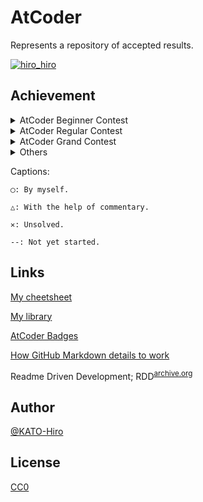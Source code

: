 # AtCoder

Represents a repository of accepted results.

[![hiro_hiro](https://img.shields.io/endpoint?url=https%3A%2F%2Fatcoder-badges.now.sh%2Fapi%2Fatcoder%2Fjson%2Fhiro_hiro)](https://atcoder.jp/users/hiro_hiro)

## Achievement

<details>
<summary>AtCoder Beginner Contest</summary>

|Contest name\Problems|A|B|C|D|
|:--:|:--:|:--:|:--:|:--:|
|AtCoder Beginner Contest 001|◯|◯|△|✕|
|AtCoder Beginner Contest 002|◯|◯|◯|△|
|AtCoder Beginner Contest 003|◯|◯|◯|--|
|AtCoder Beginner Contest 004|◯|◯|--|--|
|AtCoder Beginner Contest 005|◯|◯|◯|--|
|AtCoder Beginner Contest 006|◯|◯|△|--|
|AtCoder Beginner Contest 007|◯|◯|◯|◯|
|AtCoder Beginner Contest 008|◯|◯|--|--|
|AtCoder Beginner Contest 009|◯|◯|--|--|
|AtCoder Beginner Contest 010|◯|◯|◯|--|
|AtCoder Beginner Contest 011|◯|◯|△|--|
|AtCoder Beginner Contest 012|◯|◯|◯|◯|
|AtCoder Beginner Contest 013|◯|◯|--|--|
|AtCoder Beginner Contest 014|◯|◯|◯|--|
|AtCoder Beginner Contest 015|◯|◯|△|△|
|AtCoder Beginner Contest 016|◯|◯|◯|--|
|AtCoder Beginner Contest 017|◯|◯|--|--|
|AtCoder Beginner Contest 018|◯|◯|--|--|
|AtCoder Beginner Contest 019|◯|◯|◯|◯|
|AtCoder Beginner Contest 020|◯|◯|--|--|
|AtCoder Beginner Contest 021|◯|◯|◯|--|
|AtCoder Beginner Contest 022|◯|◯|--|--|
|AtCoder Beginner Contest 023|◯|◯|--|--|
|AtCoder Beginner Contest 024|◯|◯|◯|--|
|AtCoder Beginner Contest 025|◯|◯|△|--|
|AtCoder Beginner Contest 026|◯|◯|△|△|
|AtCoder Beginner Contest 027|◯|△|--|--|
|AtCoder Beginner Contest 028|◯|◯|◯|◯|
|AtCoder Beginner Contest 029|◯|◯|◯|△|
|AtCoder Beginner Contest 030|◯|◯|◯|--|
|AtCoder Beginner Contest 031|◯|◯|△|--|
|AtCoder Beginner Contest 032|△|◯|△|--|
|AtCoder Beginner Contest 033|◯|◯|◯|--|
|AtCoder Beginner Contest 034|◯|◯|◯|--|
|AtCoder Beginner Contest 035|◯|◯|◯|--|
|AtCoder Beginner Contest 036|◯|◯|◯|--|
|AtCoder Beginner Contest 037|◯|◯|◯|--|
|AtCoder Beginner Contest 038|◯|◯|◯|--|
|AtCoder Beginner Contest 039|◯|◯|△|◯|
|AtCoder Beginner Contest 040|◯|◯|△|--|
|AtCoder Beginner Contest 041|◯|◯|◯|--|
|AtCoder Beginner Contest 042|◯|◯|◯|◯|
|AtCoder Beginner Contest 043|◯|◯|△|△|
|AtCoder Beginner Contest 044|◯|◯|--|--|
|AtCoder Beginner Contest 045|◯|◯|◯|--|
|AtCoder Beginner Contest 046|◯|◯|△|◯|
|AtCoder Beginner Contest 047|◯|◯|◯|△|
|AtCoder Beginner Contest 048|◯|△|◯|--|
|AtCoder Beginner Contest 049|◯|◯|△|△|
|AtCoder Beginner Contest 050|◯|◯|△|--|
|AtCoder Beginner Contest 051|◯|◯|◯|△|
|AtCoder Beginner Contest 052|◯|◯|△|◯|
|AtCoder Beginner Contest 053|◯|◯|◯|◯|
|AtCoder Beginner Contest 054|◯|△|△|--|
|AtCoder Beginner Contest 055|◯|◯|△|△|
|AtCoder Beginner Contest 056|◯|◯|◯|--|
|AtCoder Beginner Contest 057|◯|◯|◯|--|
|AtCoder Beginner Contest 058|◯|◯|◯|--|
|AtCoder Beginner Contest 059|◯|◯|△|--|
|AtCoder Beginner Contest 060|◯|◯|◯|△|
|AtCoder Beginner Contest 061|◯|◯|△|--|
|AtCoder Beginner Contest 062|◯|◯|△|--|
|AtCoder Beginner Contest 063|◯|◯|△|△|
|AtCoder Beginner Contest 064|◯|◯|◯|△|
|AtCoder Beginner Contest 065|◯|◯|◯|◯|
|AtCoder Beginner Contest 066|◯|◯|◯|--|
|AtCoder Beginner Contest 067|◯|◯|△|△|
|AtCoder Beginner Contest 068|◯|◯|◯|△|
|AtCoder Beginner Contest 069|◯|◯|◯|◯|
|AtCoder Beginner Contest 070|◯|◯|△|--|
|AtCoder Beginner Contest 071|◯|◯|◯|△|
|AtCoder Beginner Contest 072|◯|◯|◯|△|
|AtCoder Beginner Contest 073|◯|◯|◯|◯|
|AtCoder Beginner Contest 074|◯|◯|△|△|
|AtCoder Beginner Contest 075|◯|◯|△|△|
|AtCoder Beginner Contest 076|◯|◯|◯|--|
|AtCoder Beginner Contest 077|◯|◯|△|--|
|AtCoder Beginner Contest 078|◯|◯|△|△|
|AtCoder Beginner Contest 079|◯|◯|◯|◯|
|AtCoder Beginner Contest 080|◯|◯|△|△|
|AtCoder Beginner Contest 081|◯|◯|◯|△|
|AtCoder Beginner Contest 082|◯|◯|△|--|
|AtCoder Beginner Contest 083|◯|◯|△|--|
|AtCoder Beginner Contest 084|◯|△|△|△|
|AtCoder Beginner Contest 085|◯|◯|◯|△|
|AtCoder Beginner Contest 086|◯|◯|◯|--|
|AtCoder Beginner Contest 087|◯|◯|△|△|
|AtCoder Beginner Contest 088|◯|◯|△|◯|
|AtCoder Beginner Contest 089|◯|◯|△|△|
|AtCoder Beginner Contest 090|◯|◯|◯|△|
|AtCoder Beginner Contest 091|◯|◯|△|--|
|AtCoder Beginner Contest 092|◯|◯|△|△|
|AtCoder Beginner Contest 093|◯|◯|△|--|
|AtCoder Beginner Contest 094|◯|◯|◯|△|
|AtCoder Beginner Contest 095|◯|◯|◯|△|
|AtCoder Beginner Contest 096|◯|◯|◯|△|
|AtCoder Beginner Contest 097|◯|◯|△|◯|
|AtCoder Beginner Contest 098|◯|◯|◯|◯|
|AtCoder Beginner Contest 099|◯|◯|△|◯|
|AtCoder Beginner Contest 100|◯|◯|◯|△|
|AtCoder Beginner Contest 101|◯|◯|◯|--|
|AtCoder Beginner Contest 102|◯|◯|△|--|
|AtCoder Beginner Contest 103|◯|◯|◯|△|
|AtCoder Beginner Contest 104|◯|◯|△|--|
|AtCoder Beginner Contest 105|◯|◯|△|△|
|AtCoder Beginner Contest 106|◯|◯|◯|△|
|AtCoder Beginner Contest 107|◯|◯|◯|--|
|AtCoder Beginner Contest 108|◯|◯|△|--|
|AtCoder Beginner Contest 109|◯|◯|◯|△|
|AtCoder Beginner Contest 110|◯|◯|◯|△|
|AtCoder Beginner Contest 111|◯|◯|△|--|
|AtCoder Beginner Contest 112|◯|◯|△|△|
|AtCoder Beginner Contest 113|◯|◯|◯|--|
|AtCoder Beginner Contest 114|◯|◯|◯|◯|
|AtCoder Beginner Contest 115|◯|◯|◯|△|
|AtCoder Beginner Contest 116|◯|◯|◯|--|
|AtCoder Beginner Contest 117|◯|◯|◯|△|
|AtCoder Beginner Contest 118|◯|◯|◯|--|
|AtCoder Beginner Contest 119|◯|◯|△|△|
|AtCoder Beginner Contest 120|◯|◯|◯|--|
|AtCoder Beginner Contest 121|◯|◯|◯|◯|
|AtCoder Beginner Contest 122|◯|◯|◯|△|
|AtCoder Beginner Contest 123|◯|◯|◯|◯|
|AtCoder Beginner Contest 124|◯|◯|◯|△|
|AtCoder Beginner Contest 125|◯|◯|△|◯|

|Contest name\Problems|A|B|C|D|E|F|
|:--:|:--:|:--:|:--:|:--:|:--:|:--:|
|AtCoder Beginner Contest 126|◯|◯|◯|△|◯|--|
|AtCoder Beginner Contest 127|◯|◯|◯|△|--|--|
|AtCoder Beginner Contest 128|◯|◯|◯|△|--|--|
|AtCoder Beginner Contest 129|◯|◯|△|◯|△|--|
|AtCoder Beginner Contest 130|◯|◯|△|◯|--|--|
|AtCoder Beginner Contest 131|◯|◯|◯|◯|△|--|
|AtCoder Beginner Contest 132|◯|◯|◯|△|--|--|
|AtCoder Beginner Contest 133|◯|◯|△|◯|△|--|
|AtCoder Beginner Contest 134|◯|◯|◯|△|△|--|
|AtCoder Beginner Contest 135|◯|◯|◯|△|--|--|
|AtCoder Beginner Contest 136|◯|◯|◯|△|--|--|
|AtCoder Beginner Contest 137|◯|◯|◯|△|△|--|
|AtCoder Beginner Contest 138|◯|◯|◯|△|△|--|
|AtCoder Beginner Contest 139|◯|◯|◯|◯|-|--|
|AtCoder Beginner Contest 140|◯|◯|◯|△|--|--|
|AtCoder Beginner Contest 141|◯|◯|◯|◯|△|--|
|AtCoder Beginner Contest 142|◯|◯|◯|◯|△|--|
|AtCoder Beginner Contest 143|◯|◯|◯|△|--|--|
|AtCoder Beginner Contest 144|◯|◯|◯|◯|△|--|
|AtCoder Beginner Contest 145|◯|◯|◯|◯|△|--|
|AtCoder Beginner Contest 146|◯|◯|◯|△|--|◯|
|AtCoder Beginner Contest 147|◯|◯|△|△|--|--|
|AtCoder Beginner Contest 148|◯|◯|◯|◯|◯|△|
|AtCoder Beginner Contest 149|--|◯|◯|◯|--|--|
|AtCoder Beginner Contest 150|◯|◯|◯|△|--|--|
|AtCoder Beginner Contest 151|◯|◯|◯|△|△|--|
|AtCoder Beginner Contest 152|◯|◯|◯|△|△|--|
|AtCoder Beginner Contest 153|◯|◯|◯|◯|--|△|
|AtCoder Beginner Contest 154|◯|◯|◯|◯|△|--|
|AtCoder Beginner Contest 155|◯|◯|◯|--|◯|--|
|AtCoder Beginner Contest 156|◯|◯|◯|△|△|--|
|AtCoder Beginner Contest 157|◯|◯|△|◯|△|--|
|AtCoder Beginner Contest 158|◯|◯|◯|◯|--|--|
|AtCoder Beginner Contest 159|◯|◯|◯|◯|△|--|
|AtCoder Beginner Contest 160|◯|◯|◯|△|◯|--|
|AtCoder Beginner Contest 161|◯|◯|◯|◯|--|--|
|AtCoder Beginner Contest 162|◯|◯|◯|△|△|--|
|AtCoder Beginner Contest 163|◯|◯|◯|◯|△|--|
|AtCoder Beginner Contest 164|◯|◯|◯|△|--|--|
|AtCoder Beginner Contest 165|◯|◯|△|◯|--|--|
|AtCoder Beginner Contest 166|◯|◯|◯|△|△|--|
|AtCoder Beginner Contest 167|◯|◯|◯|△|△|--|
|AtCoder Beginner Contest 168|◯|◯|△|◯|--|--|
|AtCoder Beginner Contest 169|◯|◯|◯|◯|◯|--|
|AtCoder Beginner Contest 170|◯|◯|◯|◯|△|--|
|AtCoder Beginner Contest 171|◯|◯|◯|◯|◯|--|
|AtCoder Beginner Contest 172|◯|◯|△|△|--|--|
|AtCoder Beginner Contest 173|◯|◯|◯|◯|--|--|
|AtCoder Beginner Contest 174|◯|◯|△|◯|△|--|
|AtCoder Beginner Contest 175|◯|◯|△|△|△|--|
|AtCoder Beginner Contest 176|◯|◯|◯|△|△|--|
|AtCoder Beginner Contest 177|◯|◯|◯|◯|△|--|
|AtCoder Beginner Contest 178|◯|◯|△|△|◯|--|
|AtCoder Beginner Contest 179|◯|◯|◯|△|◯|--|
|AtCoder Beginner Contest 180|◯|◯|◯|△|◯|--|
|AtCoder Beginner Contest 181|◯|◯|◯|◯|◯|--|
|AtCoder Beginner Contest 182|◯|◯|◯|△|◯|--|
|AtCoder Beginner Contest 183|◯|◯|◯|◯|△|△|
|AtCoder Beginner Contest 184|◯|◯|△|△|△|△|
|AtCoder Beginner Contest 185|◯|◯|◯|◯|△|△|
|AtCoder Beginner Contest 186|◯|◯|◯|◯|△|--|
|AtCoder Beginner Contest 187|◯|◯|◯|△|△|--|
|AtCoder Beginner Contest 188|◯|◯|◯|△|△|--|
|AtCoder Beginner Contest 189|◯|◯|△|△|△|--|
|AtCoder Beginner Contest 190|◯|◯|◯|△|--|--|
|AtCoder Beginner Contest 191|◯|◯|△|--|△|--|
|AtCoder Beginner Contest 192|◯|◯|◯|△|△|--|
|AtCoder Beginner Contest 193|◯|◯|◯|◯|--|--|
|AtCoder Beginner Contest 194|◯|◯|◯|◯|△|--|
|AtCoder Beginner Contest 195|◯|◯|◯|△|--|--|
|AtCoder Beginner Contest 196|◯|◯|◯|△|--|--|
|AtCoder Beginner Contest 197|◯|◯|△|△|△|--|
|AtCoder Beginner Contest 198|◯|◯|△|△|△|--|
|AtCoder Beginner Contest 199|◯|◯|◯|--|--|--|
|AtCoder Beginner Contest 200|◯|◯|◯|△|--|--|
|AtCoder Beginner Contest 201|◯|◯|◯|△|--|--|
|AtCoder Beginner Contest 202|◯|◯|◯|△|--|--|
|AtCoder Beginner Contest 203|◯|◯|◯|--|--|--|
|AtCoder Beginner Contest 204|◯|◯|◯|△|--|--|
|AtCoder Beginner Contest 205|◯|◯|◯|△|--|--|
|AtCoder Beginner Contest 206|◯|◯|◯|△|--|--|
|AtCoder Beginner Contest 207|◯|◯|◯|--|--|--|
|AtCoder Beginner Contest 208|◯|◯|◯|△|--|--|
|AtCoder Beginner Contest 209|◯|◯|◯|◯|--|--|
|AtCoder Beginner Contest 210|◯|◯|◯|△|--|--|
|AtCoder Beginner Contest 211|◯|◯|◯|--|--|--|

|Contest name\Problems|A|B|C|D|E|F|G|H|
|:--:|:--:|:--:|:--:|:--:|:--:|:--:|:--:|:--:|
|AtCoder Beginner Contest 212|◯|◯|◯|△|△|--|--|--|
|AtCoder Beginner Contest 213|◯|◯|◯|◯|△|--|--|--|
|AtCoder Beginner Contest 214|◯|◯|◯|△|--|--|--|--|
|AtCoder Beginner Contest 215|◯|◯|◯|◯|△|--|--|--|
|AtCoder Beginner Contest 216|◯|◯|◯|◯|△|△|--|--|
|AtCoder Beginner Contest 217|◯|◯|◯|◯|△|--|--|--|
|AtCoder Beginner Contest 218|◯|◯|△|◯|◯|--|--|--|
|AtCoder Beginner Contest 219|◯|◯|◯|△|--|--|--|--|
|AtCoder Beginner Contest 220|◯|◯|◯|◯|△|△|--|--|
|AtCoder Beginner Contest 221|◯|◯|◯|△|△|--|--|--|
|AtCoder Beginner Contest 222|◯|◯|◯|△|△|--|--|--|
|AtCoder Beginner Contest 223|◯|◯|◯|△|△|--|--|--|
|AtCoder Beginner Contest 224|◯|◯|◯|△|△|--|--|--|
|AtCoder Beginner Contest 225|◯|◯|△|△|--|--|--|--|
|AtCoder Beginner Contest 226|△|◯|◯|◯|△|--|--|--|
|AtCoder Beginner Contest 227|◯|◯|◯|--|--|--|--|--|
|AtCoder Beginner Contest 228|◯|◯|◯|◯|△|--|--|--|
|AtCoder Beginner Contest 229|◯|◯|◯|△|△|--|--|--|
|AtCoder Beginner Contest 230|◯|◯|△|◯|◯|--|--|--|
|AtCoder Beginner Contest 231|◯|◯|◯|△|--|--|--|--|
|AtCoder Beginner Contest 232|◯|◯|◯|◯|△|--|--|--|
|AtCoder Beginner Contest 233|◯|◯|◯|△|◯|--|--|--|
|AtCoder Beginner Contest 234|◯|◯|◯|◯|△|--|--|--|
|AtCoder Beginner Contest 235|◯|◯|◯|△|△|--|--|--|
|AtCoder Beginner Contest 236|◯|◯|◯|△|--|--|--|--|
|AtCoder Beginner Contest 237|◯|◯|◯|◯|△|--|--|--|
|AtCoder Beginner Contest 238|◯|◯|◯|△|--|--|--|--|
|AtCoder Beginner Contest 239|◯|◯|◯|◯|△|--|--|--|
|AtCoder Beginner Contest 240|◯|◯|◯|◯|△|--|--|--|
|AtCoder Beginner Contest 241|◯|◯|◯|◯|△|--|--|--|
|AtCoder Beginner Contest 242|◯|◯|◯|△|△|--|--|--|
|AtCoder Beginner Contest 243|◯|◯|◯|◯|△|--|--|--|
|AtCoder Beginner Contest 244|--|--|--|◯|△|--|--|--|
|AtCoder Beginner Contest 245|◯|◯|◯|◯|△|△|--|--|
|AtCoder Beginner Contest 246|◯|◯|◯|△|△|--|--|--|
|AtCoder Beginner Contest 247|◯|◯|◯|◯|△|--|--|--|
|AtCoder Beginner Contest 248|◯|◯|◯|◯|△|--|--|--|
|AtCoder Beginner Contest 249|◯|◯|◯|◯|--|--|--|--|
|AtCoder Beginner Contest 250|◯|◯|△|◯|△|--|--|--|
|AtCoder Beginner Contest 251|◯|◯|◯|△|△|--|--|--|
|AtCoder Beginner Contest 252|◯|◯|◯|△|△|--|--|--|
|AtCoder Beginner Contest 253|◯|◯|◯|--|△|--|--|--|
|AtCoder Beginner Contest 254|◯|◯|◯|△|△|--|--|--|
|AtCoder Beginner Contest 255|◯|--|△|△|△|--|--|--|
|AtCoder Beginner Contest 256|◯|◯|△|◯|◯|--|--|--|
|AtCoder Beginner Contest 257|◯|◯|△|◯|△|--|--|--|
|AtCoder Beginner Contest 258|◯|◯|◯|△|--|--|--|--|
|AtCoder Beginner Contest 259|◯|◯|◯|△|△|--|--|--|
|AtCoder Beginner Contest 260|◯|◯|◯|△|--|--|--|--|
|AtCoder Beginner Contest 261|◯|◯|◯|△|△|△|--|--|
|AtCoder Beginner Contest 262|◯|◯|◯|△|--|--|--|--|
|AtCoder Beginner Contest 263|◯|◯|◯|△|--|--|--|--|
|AtCoder Beginner Contest 264|◯|◯|◯|◯|△|--|--|--|
|AtCoder Beginner Contest 265|◯|◯|◯|△|--|--|--|--|
|AtCoder Beginner Contest 266|◯|◯|◯|◯|△|△|--|--|
|AtCoder Beginner Contest 267|◯|◯|◯|◯|△|--|--|--|
|AtCoder Beginner Contest 268|◯|◯|△|△|--|--|--|--|
|AtCoder Beginner Contest 269|◯|◯|◯|◯|△|--|--|--|
|AtCoder Beginner Contest 270|◯|◯|◯|△|△|--|--|--|
|AtCoder Beginner Contest 271|◯|◯|△|◯|◯|--|--|--|
|AtCoder Beginner Contest 272|◯|◯|◯|△|△|--|--|--|
|AtCoder Beginner Contest 273|◯|◯|◯|△|--|--|--|--|
|AtCoder Beginner Contest 274|◯|◯|◯|△|--|--|--|--|
|AtCoder Beginner Contest 275|◯|◯|◯|◯|△|--|--|--|
|AtCoder Beginner Contest 276|◯|◯|--|--|△|--|--|--|
|AtCoder Beginner Contest 277|◯|◯|◯|△|△|--|--|--|
|AtCoder Beginner Contest 278|◯|◯|◯|◯|◯|△|--|--|
|AtCoder Beginner Contest 279|◯|◯|◯|◯|△|--|--|--|
|AtCoder Beginner Contest 280|◯|◯|◯|△|--|--|--|--|
|AtCoder Beginner Contest 281|◯|◯|◯|△|△|--|--|--|
|AtCoder Beginner Contest 282|◯|◯|◯|△|--|--|--|--|
|AtCoder Beginner Contest 283|◯|◯|◯|◯|--|--|--|--|
|AtCoder Beginner Contest 284|◯|◯|◯|△|△|△|--|--|
|AtCoder Beginner Contest 285|◯|◯|◯|◯|△|--|--|--|
|AtCoder Beginner Contest 286|◯|◯|◯|◯|△|--|--|--|
|AtCoder Beginner Contest 287|◯|◯|◯|△|△|--|--|--|
|AtCoder Beginner Contest 288|◯|◯|◯|--|--|--|--|--|
|AtCoder Beginner Contest 289|◯|◯|◯|◯|△|--|--|--|
|AtCoder Beginner Contest 290|◯|◯|◯|△|--|--|--|--|
|AtCoder Beginner Contest 291|◯|◯|◯|◯|△|△|--|--|
|AtCoder Beginner Contest 292|◯|◯|◯|◯|◯|--|--|--|
|AtCoder Beginner Contest 293|◯|◯|◯|△|△|--|--|--|
|AtCoder Beginner Contest 294|◯|◯|◯|◯|◯|--|--|--|
|AtCoder Beginner Contest 295|◯|◯|◯|△|--|--|--|--|
|AtCoder Beginner Contest 296|◯|◯|◯|△|△|--|--|--|
|AtCoder Beginner Contest 297|◯|◯|◯|◯|△|--|--|--|
|AtCoder Beginner Contest 298|◯|◯|◯|◯|△|--|--|--|
|AtCoder Beginner Contest 299|◯|◯|◯|△|△|--|--|--|
|AtCoder Beginner Contest 300|◯|◯|△|◯|△|--|--|--|
|AtCoder Beginner Contest 301|◯|◯|◯|△|--|--|--|--|
|AtCoder Beginner Contest 302|◯|◯|◯|◯|△|△|--|--|
|AtCoder Beginner Contest 303|◯|◯|◯|△|△|--|--|--|
|AtCoder Beginner Contest 304|◯|◯|◯|◯|◯|--|--|--|
|AtCoder Beginner Contest 305|◯|◯|◯|△|△|--|--|--|
|AtCoder Beginner Contest 306|◯|◯|◯|◯|△|--|--|--|
|AtCoder Beginner Contest 307|◯|◯|--|◯|△|--|--|--|
|AtCoder Beginner Contest 308|◯|◯|△|◯|△|--|--|--|
|AtCoder Beginner Contest 309|◯|◯|◯|◯|△|--|--|--|
|AtCoder Beginner Contest 310|◯|◯|◯|△|△|--|--|--|
|AtCoder Beginner Contest 311|◯|◯|◯|◯|△|--|--|--|
|AtCoder Beginner Contest 312|◯|◯|◯|◯|--|△|--|--|
|AtCoder Beginner Contest 313|◯|△|△|--|--|--|--|--|
|AtCoder Beginner Contest 314|◯|◯|◯|◯|--|--|--|--|
|AtCoder Beginner Contest 315|◯|◯|◯|--|△|--|--|--|
|AtCoder Beginner Contest 317|◯|◯|△|△|◯|--|--|--|
|AtCoder Beginner Contest 318|◯|◯|◯|△|△|--|--|--|
|AtCoder Beginner Contest 319|◯|◯|△|◯|--|--|--|--|
|AtCoder Beginner Contest 32x|--|--|--|--|--|--|--|--|

</details>

<details>
<summary>AtCoder Regular Contest</summary>

|Contest name\Problems|A|B|C|D|
|:--:|:--:|:--:|:--:|:--:|
|AtCoder Regular Contest 001|◯|◯|--|--|
|AtCoder Regular Contest 002|◯|△|◯|--|
|AtCoder Regular Contest 003|◯|--|--|--|
|AtCoder Regular Contest 004|◯|◯|--|--|
|AtCoder Regular Contest 005|◯|◯|--|--|
|AtCoder Regular Contest 006|◯|--|◯|--|
|AtCoder Regular Contest 007|◯|◯|--|--|
|AtCoder Regular Contest 008|◯|◯|--|--|
|AtCoder Regular Contest 009|◯|◯|--|--|
|AtCoder Regular Contest 010|◯|--|--|--|
|AtCoder Regular Contest 011|◯|◯|--|--|
|AtCoder Regular Contest 012|◯|◯|--|--|
|AtCoder Regular Contest 013|△|◯|--|--|
|AtCoder Regular Contest 014|◯|◯|--|--|
|AtCoder Regular Contest 015|◯|◯|--|--|
|AtCoder Regular Contest 016|◯|◯|--|--|
|AtCoder Regular Contest 017|◯|◯|--|--|
|AtCoder Regular Contest 018|◯|◯|--|--|
|AtCoder Regular Contest 019|◯|△|--|--|
|AtCoder Regular Contest 020|◯|◯|--|--|
|AtCoder Regular Contest 021|◯|--|--|--|
|AtCoder Regular Contest 022|◯|--|--|--|
|AtCoder Regular Contest 023|◯|△|--|--|
|AtCoder Regular Contest 024|◯|◯|--|--|
|AtCoder Regular Contest 025|◯|--|--|--|
|AtCoder Regular Contest 026|◯|◯|--|--|
|AtCoder Regular Contest 027|◯|--|--|--|
|AtCoder Regular Contest 028|◯|--|--|--|
|AtCoder Regular Contest 029|△|--|--|--|
|Atcoder Regular Contest 030|◯|--|--|--|
|Atcoder Regular Contest 031|◯|△|--|--|
|Atcoder Regular Contest 032|◯|◯|--|--|
|Atcoder Regular Contest 033|◯|--|--|--|
|Atcoder Regular Contest 034|◯|◯|--|--|
|Atcoder Regular Contest 035|◯|◯|--|--|
|Atcoder Regular Contest 036|◯|--|--|--|
|AtCoder Regular Contest 037|◯|--|--|--|
|AtCoder Regular Contest 038|◯|△|--|--|
|AtCoder Regular Contest 039|◯|△|--|--|
|AtCoder Regular Contest 040|◯|△|--|--|
|AtCoder Regular Contest 041|◯|◯|--|--|
|AtCoder Regular Contest 042|◯|◯|--|--|
|AtCoder Regular Contest 043|◯|--|--|--|
|AtCoder Regular Contest 044|◯|--|--|--|
|AtCoder Regular Contest 045|◯|--|--|--|
|AtCoder Regular Contest 046|◯|--|--|--|
|AtCoder Regular Contest 047|◯|--|--|--|
|AtCoder Regular Contest 048|◯|--|--|--|
|AtCoder Regular Contest 049|◯|--|--|--|
|AtCoder Regular Contest 050|◯|--|--|--|
|AtCoder Regular Contest 051|◯|△|--|--|
|AtCoder Regular Contest 052|◯|◯|--|--|
|AtCoder Regular Contest 053|◯|◯|--|--|
|AtCoder Regular Contest 055|◯|--|--|--|
|AtCoder Regular Contest 056|◯|--|--|--|
|AtCoder Regular Contest 057|◯|--|--|--|

|Contest name\Problems|A|B|C|D|E|F|
|:--:|:--:|:--:|:--:|:--:|:--:|:--:|
|AtCoder Regular Contest 104|◯|△|--|--|--|--|
|AtCoder Regular Contest 105|◯|◯|--|--|--|--|
|AtCoder Regular Contest 106|◯|◯|--|--|--|--|
|AtCoder Regular Contest 107|◯|--|--|--|--|--|
|AtCoder Regular Contest 108|◯|--|--|--|--|--|
|AtCoder Regular Contest 109|△|△|--|--|--|--|
|AtCoder Regular Contest 110|◯|◯|--|--|--|--|
|AtCoder Regular Contest 112|◯|--|--|--|--|--|
|AtCoder Regular Contest 113|◯|△|--|--|--|--|
|AtCoder Regular Contest 114|△|--|--|--|--|--|
|AtCoder Regular Contest 115|△|◯|△|--|--|--|
|AtCoder Regular Contest 116|△|△|--|--|--|--|
|AtCoder Regular Contest 117|◯|△|--|--|--|--|
|AtCoder Regular Contest 118|◯|--|--|--|--|--|
|AtCoder Regular Contest 119|◯|--|--|--|--|--|
|AtCoder Regular Contest 120|△|--|--|--|--|--|
|AtCoder Regular Contest 121|△|--|--|--|--|--|
|AtCoder Regular Contest 122|--|◯|--|--|--|--|
|AtCoder Regular Contest 123|△|◯|--|--|--|--|
|AtCoder Regular Contest 124|△|--|--|--|--|--|
|AtCoder Regular Contest 125|△|--|--|--|--|--|
|AtCoder Regular Contest 130|◯|--|--|--|--|--|
|AtCoder Regular Contest 131|--|◯|--|--|--|--|
|AtCoder Regular Contest 132|△|--|--|--|--|--|
|AtCoder Regular Contest 133|△|--|--|--|--|--|
|AtCoder Regular Contest 136|△|--|--|--|--|--|
|AtCoder Regular Contest 144|△|--|--|--|--|--|
|AtCoder Regular Contest 146|△|--|--|--|--|--|

</details>

<details>
<summary>AtCoder Grand Contest</summary>

|Contest name\Problems|A|B|C|D|E|F|
|:--:|:--:|:--:|:--:|:--:|:--:|:--:|
|AtCoder Grand Contest 001|◯|--|--|--|--|--|
|AtCoder Grand Contest 002|◯|△|△|--|--|--|
|AtCoder Grand Contest 003|△|◯|◯|--|--|--|
|AtCoder Grand Contest 004|◯|--|--|--|--|--|
|AtCoder Grand Contest 005|△|--|--|--|--|--|
|AtCoder Grand Contest 006|△|△|--|--|--|--|
|AtCoder Grand Contest 007|△|--|--|--|--|--|
|AtCoder Grand Contest 008|△|--|--|--|--|--|
|AtCoder Grand Contest 009|◯|--|--|--|--|--|
|AtCoder Grand Contest 010|◯|--|--|--|--|--|
|AtCoder Grand Contest 011|△|◯|--|--|--|--|
|AtCoder Grand Contest 012|◯|--|--|--|--|--|
|AtCoder Grand Contest 013|△|--|--|--|--|--|
|AtCoder Grand Contest 014|△|◯|--|--|--|--|
|AtCoder Grand Contest 015|◯|◯|--|--|--|--|
|AtCoder Grand Contest 016|△|--|--|--|--|--|
|AtCoder Grand Contest 017|△|--|--|--|--|--|
|AtCoder Grand Contest 018|△|--|--|--|--|--|
|AtCoder Grand Contest 019|△|△|--|--|--|--|
|AtCoder Grand Contest 021|△|--|--|--|--|--|
|AtCoder Grand Contest 022|△|--|--|--|--|--|
|AtCoder Grand Contest 023|△|--|--|--|--|--|
|AtCoder Grand Contest 024|◯|△|△|--|--|--|
|AtCoder Grand Contest 025|◯|--|--|--|--|--|
|AtCoder Grand Contest 026|◯|--|--|--|--|--|
|AtCoder Grand Contest 027|◯|--|--|--|--|--|
|AtCoder Grand Contest 028|◯|--|--|--|--|--|
|AtCoder Grand Contest 029|◯|--|--|--|--|--|
|AtCoder Grand Contest 030|◯|--|--|--|--|--|
|AtCoder Grand Contest 031|△|--|--|--|--|--|
|AtCoder Grand Contest 032|△|△|--|--|--|--|
|AtCoder Grand Contest 033|△|--|--|--|--|--|
|AtCoder Grand Contest 034|△|◯|--|--|--|--|
|AtCoder Grand Contest 035|△|--|--|--|--|--|
|AtCoder Grand Contest 036|△|--|--|--|--|--|
|AtCoder Grand Contest 037|△|--|--|--|--|--|
|AtCoder Grand Contest 038|△|--|--|--|--|--|
|AtCoder Grand Contest 039|△|--|--|--|--|--|
|AtCoder Grand Contest 040|△|--|--|--|--|--|
|AtCoder Grand Contest 041|△|--|--|--|--|--|
|AtCoder Grand Contest 046|◯|--|--|--|--|--|

</details>

<details>
<summary>Others</summary>

|Contest name\Problems|A|B|C|D|E|F|
|:--:|:--:|:--:|:--:|:--:|:--:|:--:|
|CODE FORMULA 2014 qual A|◯|◯|--|--|None|None|
|CODE FORMULA 2014 qual B|◯|◯|--|--|None|None|
|CODE FESTIVAL 2014 qual A|◯|◯|◯|--|None|None|
|CODE FESTIVAL 2014 qual B|◯|◯|--|--|None|None|
|CODE FESTIVAL 2014 Easy|◯|◯|--|--|None|None|
|CODE FESTIVAL 2015 qual A|◯|◯|◯|--|None|None|
|CODE FESTIVAL 2015 qual B|◯|◯|◯|--|None|None|
|CODE FESTIVAL 2015 Morning Easy|◯|◯|--|--|None|None|
|CODE FESTIVAL 2015 Morning Middle|◯|△|--|--|None|None|
|CODE FESTIVAL 2016 qual A|◯|△|△|--|--|None|
|CODE FESTIVAL 2016 qual B|◯|◯|△|--|--|None|
|CODE FESTIVAL 2016 qual C|◯|△|◯|--|--|None|
|CODE FESTIVAL 2016 final|◯|◯|--|--|--|--|
|CODE FESTIVAL 2017 qual A|◯|△|△|--|--|--|
|CODE FESTIVAL 2017 qual B|◯|◯|--|--|--|--|
|CODE FESTIVAL 2017 qual C|◯|◯|△|--|--|--|
|CODE FESTIVAL 2017 final|◯|◯|--|--|--|--|
|CODE FESTIVAL 2018 qual A|◯|◯|--|--|--|None|
|CODE FESTIVAL 2018 qual B|◯|◯|--|--|--|None|
|CODE THANKS FESTIVAL 2014 A open|◯|◯|◯|◯|--|--|
|CODE THANKS FESTIVAL 2014 B open|◯|--|--|--|--|--|
|CODE THANKS FESTIVAL 2015 open|◯|◯|◯|--|--|--|
|CODE THANKS FESTIVAL 2017 open|◯|◯|◯|--|--|--|
|CODE THANKS FESTIVAL 2018 open|◯|◯|◯|◯|--|--|
|COLOCON Colopl programming contest 2018 qual A|◯|◯|--|--|--|--|
|colopl 2018 final open|◯|--|--|--|--|--|
|NJPC 2017|◯|--|--|--|--|--|
|DWANGO #1 qual|◯|--|--|--|--|--|
|DWANGO #2 qual|◯|--|--|--|--|--|
|DWANGO #3 qual|◯|--|--|--|--|--|
|DWANGO #4 qual|◯|◯|--|--|--|--|
|DWANGO #5 qual|◯|--|--|--|--|--|
|DWANGO #6 qual|◯|--|--|--|--|--|
|DWANGO 2015 prelims|◯|◯|--|--|--|None|
|DWANGO 2016 prelims|◯|◯|--|--|--|None|
|SoundHound Inc. Programming Contest 2018 Spring|◯|◯|--|--|--|--|
|SoundHound Inc. Programming Contest 2018 Summer|◯|◯|△|--|--|--|
|SoundHound Inc. Programming Contest 2018 Summer final|◯|--|--|--|--|None|
|Tenka1 Programmer 2013 qual A|◯|--|--|--|--|--|
|Tenka1 Programmer 2014 qual A|◯|--|--|--|--|--|
|Tenka1 Programmer 2014 qual B|◯|△|--|--|--|--|
|Tenka1 Programmer Beginner Contest|◯|◯|△|--|--|--|
|Tenka1 Programmer Beginner Contest 2018|◯|◯|△|△|--|--|
|Tenka1 Programmer Beginner Contest 2019|◯|◯|△|--|--|--|
|yahoo procon2017 qual|◯|◯|--|--|--|None|
|yahoo procon2018 qual|◯|◯|--|--|--|None|
|yahoo procon2019 qual|◯|◯|◯|--|--|None|
|ddcc2016 qual|◯|◯|--|--|None|None|
|ddcc2016 final|◯|--|--|--|--|None|
|ddcc2017 qual|◯|◯|◯|--|None|None|
|ddcc2017 final|△|--|--|--|--|None|
|ddcc2019 qual|◯|◯|--|--|None|None|
|ddcc2019 machine|△|△|None|None|None|None|
|ddcc2019 final|◯|--|--|--|--|None|
|ddcc2020 qual|◯|◯|--|--|--|--|
|bitflyer2018 qual|◯|◯|--|--|--|None|
|bitflyer2018 final open|◯|--|--|--|--|--|
|tenka1 2012 qual A|◯|◯|--|--|None|None|
|tenka1 2012 qual B|◯|--|--|--|None|None|
|tenka1 2012 qual C|◯|--|--|--|None|None|
|tenka1 2013 qual A|◯|◯|--|--|--|None|
|tenka1 2013 qual B|◯|--|--|--|--|None|
|tenka1 2015 qual A|◯|--|--|--|--|None|
|tenka1 2015 qual B|◯|△|--|--|--|None|
|tenka1 2016 qual A|◯|--|--|--|--|None|
|tenka1 2016 qual B|◯|--|--|--|--|None|
|tenka1 beginner 2019|◯|--|--|--|None|None|
|KUPC2016|◯|--|--|--|--|--|
|KUPC2017|◯|--|--|--|--|--|
|KUPC2018|◯|◯|◯|--|--|--|
|QUPC2014|◯|◯|◯|--|--|--|
|QUPC2018|◯|△|--|--|--|--|
|Maximum-Cup2013|--|◯|--|--|--|--|
|Maximum-Cup2018|◯|--|--|--|--|--|
|MUJIN2016|◯|△|--|--|--|None|
|ttpc2015|◯|--|--|--|--|--|
|tkppc2|◯|◯|--|--|--|--|
|tkppc3|◯|◯|△|--|--|--|
|Discovery 2016 qual|◯|--|--|--|None|None|
|Discovery 2016 final|◯|--|--|--|None|None|
|snuke21|◯|--|--|--|--|--|
|Indeednow qualA|◯|◯|△|--|--|--|
|Indeednow qualB|◯|◯|◯|--|--|--|
|Indeednow final open A|△|--|--|--|--|--|
|Indeednow final open B|◯|--|--|--|--|--|
|donuts 2014|◯|--|--|--|None|None|
|donuts 2015|◯|--|--|--|None|None|
|NYC 2015|◯|◯|--|--|--|--|
|bcu30|◯|--|--|--|--|--|
|bcu30 2018 qual|◯|None|None|None|None|None|
|bcu30 2018|◯|◯|None|None|None|None|
|bcu30 2019 qual|◯|None|None|None|None|None|
|bcu30 2019|◯|--|None|None|None|None|
|joi 2006|◯|◯|--|--|--|--|
|joi 2006 ho|◯|◯|--|--|--|--|
|joi 2007 qual|◯|◯|◯|◯|--|◯|
|joi 2007|◯|--|--|--|--|--|
|joi 2008 qual|◯|◯|◯|◯|--|◯|
|joi 2009 qual|◯|◯|--|△|--|--|
|joi 2010|◯|◯|◯|◯|--|--|
|joi 2011 qual|◯|◯|--|◯|--|--|
|joi 2012 qual|◯|◯|◯|--|--|--|
|joi 2013 qual|◯|◯|◯|◯|--|--|
|joi 2014 qual|◯|◯|--|--|--|--|
|joi 2015 yo|◯|◯|◯|△|--|--|
|joi 2015 ho|◯|--|--|--|--|--|
|joi 2016|◯|◯|◯|--|--|--|
|joi 2017 qual|◯|◯|◯|--|--|--|
|joi 2018 qual|◯|◯|◯|--|--|--|
|joi 2019|◯|◯|◯|--|--|--|
|joi 2020 yo 1|◯|◯|◯|--|--|--|
|joi 2020 yo 1b|◯|◯|◯|None|None|None|
|joi 2020 yo 1c|◯|◯|◯|None|None|None|
|joi 2020 yo 2|◯|--|◯|--|--|--|
|joi 2020 yo 3|--|◯|◯|None|None|None|
|joi 2021 yo 1a|◯|◯|◯|--|--|--|
|joi 2021 yo 1b|◯|◯|◯|None|None|None|
|joi 2021 yo 1c|◯|◯|◯|None|None|None|
|joi 2022 yo 1a|◯|◯|◯|◯|None|None|
|joi 2022 yo 1b|◯|◯|◯|◯|None|None|
|joi 2022 yo 2|◯|◯|--|--|--|None|
|joi 2022 ho|◯|--|--|--|--|None|
|joi 2022 yo 1c|◯|◯|◯|◯|None|None|
|joi 2023 yo 1a|◯|◯|◯|◯|None|None|
|joi 2023 yo 1b|◯|◯|◯|◯|None|None|
|joi 2023 yo 1c|◯|◯|◯|◯|None|None|
|joi 2023 yo 2|◯|◯|--|--|--|None|
|joig 2021 open|◯|◯|◯|--|--|--|
|joig 2022 open|◯|◯|◯|△|--|--|
|joig 2023 open|◯|◯|◯|--|--|--|
|caddi2018b|◯|◯|△|△|--|--|
|hack to the future 2018 qual|◯|None|None|None|None|None|
|hack to the future 2020 qual|△|None|None|None|None|None|
|hack to the future 2022 qual|△|None|None|None|None|None|
|hack to the future 2022 open|△|None|None|None|None|None|
|keyence 2019|◯|◯|◯|--|--|--|
|keyence 2020|◯|◯|◯|--|--|--|
|keyence 2021|◯|◯|--|--|--|--|
|aising 2019|◯|◯|△|--|--|--|
|aising 2020|◯|◯|△|△|--|--|
|nikkei 2019 qual|◯|◯|△|--|--|--|
|k2pc easy|◯|--|--|--|--|--|
|exawizards 2019|◯|◯|--|--|--|--|
|diverta 2019|◯|◯|△|△|--|--|
|m solutions 2019|◯|◯|--|◯|--|--|
|m solutions 2020|◯|◯|◯|△|--|--|
|diverta 2019 2|◯|△|△|--|--|--|
|Typical 001|◯|◯|--|None|None|None|
|Typical 002|--|◯|--|None|None|None|
|jsc 2019 qual|◯|△|--|--|--|--|
|AtCoder Petrozavodsk Content 001|◯|△|--|--|--|--|
|chokudai 001|△|None|None|None|None|None|
|chokudai 003|◯|None|None|None|None|None|
|chokudai 004|◯|None|None|None|None|None|
|chokudai 005|△|None|None|None|None|None|
|nikkei 2019 2 qual|◯|△|--|--|--|--|
|sumitrust 2019|◯|◯|◯|△|△|--|
|hitachi 2020|◯|◯|--|--|--|--|
|panasonic 2020|◯|◯|△|△|--|--|
|judge system update test 202004|◯|◯|--|--|None|None|
|rcl 2017 qual|△|△|--|--|--|--|
|rcl 2017 final open|△|△|--|--|--|--|
|rcl 2018 qual|△|△|--|--|--|--|
|rcl 2019 qual|△|△|--|--|--|--|
|rcl 2019 final open|△|△|--|--|--|--|
|rcl 2020 qual|△|△|--|--|--|--|
|rcl 2020 final|△|△|--|--|--|--|
|rcl 2021 long|△|--|--|--|--|--|
|nomura 2020|◯|◯|--|--|--|--|
|tokio marine 2020|◯|◯|--|--|--|--|
|intro heuristics|--|◯|--|None|None|None|
|hokudai hitachi 2017 1|△|None|None|None|None|None|
|hokudai hitachi 2017 2|△|None|None|None|None|None|
|hokudai hitachi 2018|△|△|△|None|None|None|
|hokudai hitachi 2019 1|△|△|None|None|None|None|
|hokudai hitachi 2019 2|△|None|None|None|None|None|
|hokudai hitachi 2020|△|△|None|None|None|None|
|future 2018 final open|△|None|None|None|None|None|
|future 2019 final open|△|--|None|None|None|None|
|future 2020 final open|△|--|None|None|None|None|
|future 2020 final 2 open|△|None|None|None|None|None|
|rco 2018 final open|△|△|--|--|--|--|
|future meets you open|△|-|None|None|None|None|
|digitalarts 2012|◯|--|--|None|None|None|
|ijpc 2015|◯|--|--|--|--|--|
|abl|◯|◯|◯|--|--|--|
|hhkb 2020|◯|◯|◯|--|△|--|
|intro heuristics 2020|△|◯|△|--|--|--|
|future 2021 qual|◯|None|None|None|None|None|
|future 2021 final open|△|None|None|None|None|None|
|zone 2021|◯|◯|△|◯|--|--|
|monamieHB 2021|△|--|--|--|--|--|
|genocon 2021|◯|--|--|--|None|None|
|codequeen2023 final open 2023|--|◯|◯|--|--|--|

|Contest name\Problems|A|B|C|D|E|F|G|H|I|J|K|L|
|:--:|:--:|:--:|:--:|:--:|:--:|:--:|:--:|:--:|:--:|:--:|:--:|:--:|
|joisc 2007|◯|--|--|--|--|--|--|--|--|--|--|--|
|code festival 2014 relay|◯|◯|◯|--|--|--|--|--|--|--|None|None|
|code festival 2014 final|◯|◯|◯|◯|△|--|--|--|--|--|None|None|
|code festival 2015 final open|◯|◯|--|--|--|--|--|--|--|--|None|None|
|code festival 2016 relay|◯|◯|◯|△|--|--|--|--|--|--|--|None|
|code festival 2017 relay open|△|--|--|--|--|--|--|--|--|--|None|None|
|code festival 2018 relay open|◯|--|--|--|--|--|--|--|--|--|None|None|
|code formula 2014 final|◯|◯|◯|--|--|--|--|--|None|None|None|None|
|yuha c88 2015|◯|△|--|--|--|--|--|--|--|--|None|None|
|wupc2nd|◯|--|--|--|--|--|--|--|--|None|None|None|
|jag 2014 summer day4|△|--|--|--|--|--|--|--|--|--|--|--|
|jag 2016 domestic|◯|--|--|--|--|--|--|--|--|--|--|--|
|jag 2017 day1|--|--|--|--|--|--|--|--|--|◯|--|--|
|jag 2018 summer day2|◯|--|--|--|--|--|--|--|--|--|--|--|
|paken 2018 day2|◯|◯|◯|--|--|--|--|--|None|None|None|None|
|paken 2018 day3|◯|◯||--|--|--|--|--|None|None|None|None|
|paken 2019 day3|◯|○|◯|△|--|--|--|--|None|None|None|None|
|paken 2019 day4|○|○|--|--|--|--|--|--|None|None|None|None|
|paken 2020 day1|--|--|--|--|△|--|--|--|None|None|None|None|
|paken 2020 day2|△|--|--|--|--|--|--|--|None|None|None|None|
|paken 2021 day1|◯|◯|◯|--|--|◯|--|--|--|--|--|--|
|paken 2021 day2|◯|--|--|--|--|--|--|--|--|--|--|--|
|paken camp 2021 day2|◯|◯|--|◯|--|--|--|--|--|--|--|--|
|paken camp 2021 day3|◯|◯|--|--|--|--|--|--|--|--|--|--|
|paken 2022 day1|◯|--|--|--|--|--|--|--|--|--|--|--|
|xmascon18|◯|--|--|--|--|--|--|--|--|--|None|None|
|xmascon21|--|△|--|--|--|--|--|--|--|--|None|None|
|Educational DP Contest|◯|◯|△|△|△|△|△|△|△|--|△|--|
|code festival 2018 final open|△|--|◯|--|--|--|--|--|--|--|None|None|
|nikkei 2019 final|◯|△|--|--|--|--|--|--|None|None|None|None|
|nikkei 2019 ex|◯|◯|◯|--|◯|--|--|--|None|None|None|None|
|nikkei 2019 2 final|◯|◯|--|--|--|--|--|--|None|None|None|None|
|utpc 2011|◯|--|--|--|--|--|--|--|--|--|--|--|
|utpc 2012|◯|--|--|--|--|--|--|--|--|--|--|--|
|utpc 2013|◯|--|--|--|--|--|--|--|--|--|--|--|
|utpc 2020|△|--|--|--|--|--|--|--|--|--|--|--|
|wupc 2012|◯|△|--|--|--|--|None|None|None|None|None|None|
|wupc 2019|◯|--|--|--|--|--|--|--|--|--|None|None|
|s8pc #1|◯|--|--|--|--|--|--|--|None|None|None|None|
|s8pc #2|◯|--|--|--|--|--|--|--|None|None|None|None|
|s8pc #4|--|△|--|--|--|--|--|--|None|None|None|None|
|s8pc #5|◯|◯|--|--|--|--|--|--|--|None|None|None|
|s8pc #6|◯|◯|--|--|--|--|--|--|--|None|None|None|
|iroha 2019 day1|◯|◯|◯|◯|◯|--|--|--|--|--|--|--|
|iroha 2019 day2|--|◯|◯|△|--|--|--|--|--|--|--|--|
|iroha 2019 day3|--|--|--|--|◯|◯|--|--|◯|◯|--|--|
|iroha 2019 day4|--|◯|--|--|--|--|--|--|--|--|--|--|
|cpsco2019 session 1|○|○|○|--|--|--|--|--|None|None|None|None|
|cpsco2019 session 2|◯|◯|--|--|--|--|--|--|None|None|None|None|
|cpsco2019 session 3|◯|◯|○|△|--|--|--|--|None|None|None|None|
|cpsco2019 session 4|--|◯|○|--|--|--|--|--|None|None|None|None|
|Chokudai SpeedRun 001|◯|◯|◯|◯|◯|◯|◯|◯|◯|◯|--|--|
|chokudai speedrun 002|◯|◯|◯|◯|◯|◯|◯|◯|--|◯|--|--|
|Typical DP|◯|◯|◯|△|△|△|--|△|--|--|--|--|
|kupc 2012|◯|--|--|--|--|--|--|--|--|--|--|--|
|kupc 2013|◯|--|--|--|--|--|--|--|--|--|--|--|
|kupc 2014|◯|--|--|--|--|--|--|--|--|--|--|--|
|tkppc|◯|◯|--|--|--|--|--|--|--|--|--|--|
|tkppc 4 day1|◯|◯|◯|--|◯|--|--|--|--|--|--|--|
|tkppc 4 day2|◯|--|--|--|--|--|--|--|--|--|--|--|
|tkppc 6 day1|◯|◯|△|△|--|--|--|--|--|--|--|--|
|otemae 2019|◯|--|--|--|--|--|--|--|--|--|--|--|
|ttpc 2019|◯|◯|--|--|--|--|--|--|--|--|--|--|
|ttpc 2022|◯|--|--|--|--|--|--|--|--|--|--|--|
|kupc 2019|◯|--|--|--|--|--|--|--|--|--|--|--|
|kupc 2020|◯|--|--|--|--|--|--|--|--|--|--|--|
|kupc 2021|◯|--|--|--|--|--|--|--|--|--|--|--|
|gigacode 2019|◯|◯|◯|--|--|--|--|--|--|--|--|--|
|past 2019 12|◯|◯|◯|○|◯|◯|--|◯|◯|--|--|--|
|past 2020 04|◯|◯|◯|◯|◯|◯|◯|△|◯|--|--|--|
|past 2020 05 open|◯|◯|◯|◯|◯|◯|◯|--|--|--|--|--|
|past 2020 10 open|◯|◯|◯|--|◯|◯|◯|◯|--|--|--|--|
|past 2020 12 open|◯|◯|◯|◯|--|△|△|--|--|--|--|--|
|past 2021 04 open|◯|◯|◯|◯|◯|△|--|△|◯|◯|--|--|
|past 2021 07 open|◯|◯|△|◯|◯|◯|△|--|--|--|--|--|
|past 2021 09 open|◯|◯|◯|◯|◯|◯|--|△|◯|--|--|--|
|past 2021 12 open|◯|◯|◯|◯|◯|◯|△|◯|--|--|--|--|
|past 2022 03 open|◯|--|--|◯|◯|◯|◯|--|--|--|--|--|
|past 2022 06 open|◯|◯|◯|◯|◯|◯|◯|◯|--|◯|--|--|
|past 2022 09 open|◯|◯|◯|◯|△|◯|◯|△|--|--|--|--|
|past 2022 12 open|◯|◯|◯|◯|◯|△|◯|◯|--|--|--|--|
|past 2023 03 open|--|--|◯|△|◯|◯|◯|◯|--|--|--|--|
|language test 1|◯|◯|◯|--|--|--|--|--|--|--|--|--|
|practice 2|◯|◯|◯|--|--|--|◯|--|--|△|--|--|
|fuka 5th|◯|--|--|--|--|--|--|None|None|None|None|None|
|gw 2015|◯|--|--|--|--|--|--|--|--|--|None|None|
|jsc 2021|◯|◯|◯|◯|--|--|--|--|None|None|None|None|
|nadafes 2022 day2|--|△|--|--|--|--|--|--|--|--|-|-|

</details>

Captions:

    ◯: By myself.

    △: With the help of commentary.

    ✕: Unsolved.

    --: Not yet started.

## Links

[My cheetsheet](https://github.com/KATO-Hiro/AtCoder/blob/master/my_cheetsheet.md)

[My library](https://github.com/KATO-Hiro/Somen-Soupy)

[AtCoder Badges](https://atcoder-badges.now.sh/)

[How GitHub Markdown details to work](https://gist.github.com/Phroneris/e7e6c869640b95bd42434bdc995cd4f6)

Readme Driven Development; RDD<sup>[archive.org](http://web.archive.org/web/20220313000343/https://qiita.com/b4b4r07/items/c80d53db9a0fd59086ec)</sup>

## Author

[@KATO-Hiro](https://twitter.com/k_hiro1818)

## License

[CC0](https://creativecommons.org/share-your-work/public-domain/cc0)

